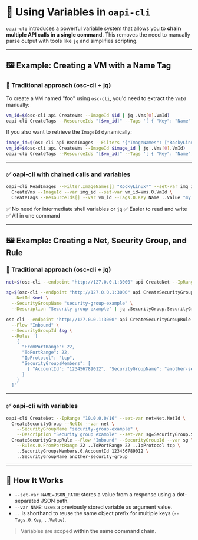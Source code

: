 # 🧩 Using Variables in `oapi-cli`

`oapi-cli` introduces a powerful variable system that allows you to **chain multiple API calls in a single command**. This removes the need to manually parse output with tools like `jq` and simplifies scripting.

---

## 🖼 Example: Creating a VM with a Name Tag

### 🧱 Traditional approach (osc-cli + jq)

To create a VM named "foo" using `osc-cli`, you'd need to extract the `VmId` manually:

```sh
vm_id=$(osc-cli api CreateVms --ImageId $id | jq .Vms[0].VmId)
oapi-cli CreateTags --ResourceIds "[$vm_id]" --Tags '[ { "Key": "Name", "Value": "foo" } ]'
```

If you also want to retrieve the `ImageId` dynamically:

```sh
image_id=$(osc-cli api ReadImages --Filters '{"ImageNames": ["RockyLinux*"]}' | jq .Images[0].ImageId)
vm_id=$(osc-cli api CreateVms --ImageId $image_id | jq .Vms[0].VmId)
oapi-cli CreateTags --ResourceIds "[$vm_id]" --Tags '[ { "Key": "Name", "Value": "foo" } ]'
```

---

### ✅ oapi-cli with chained calls and variables

```sh
oapi-cli ReadImages --Filter.ImageNames[] "RockyLinux*" --set-var img_id=Images.0.ImageId \
  CreateVms --ImageId --var img_id --set-var vm_id=Vms.0.VmId \
  CreateTags --ResourceIds[] --var vm_id --Tags.0.Key Name ..Value "my vm"
```

✅ No need for intermediate shell variables or `jq`
✅ Easier to read and write
✅ All in one command

---

## 🖼 Example: Creating a Net, Security Group, and Rule

### 🧱 Traditional approach (osc-cli + jq)

```sh
net=$(osc-cli --endpoint "http://127.0.0.1:3000" api CreateNet --IpRange "10.0.0.0/16" | jq .Net.NetId)

sg=$(osc-cli --endpoint "http://127.0.0.1:3000" api CreateSecurityGroup \
  --NetId $net \
  --SecurityGroupName "security-group-example" \
  --Description "Security group example" | jq .SecurityGroup.SecurityGroupId)

osc-cli --endpoint "http://127.0.0.1:3000" api CreateSecurityGroupRule \
  --Flow "Inbound" \
  --SecurityGroupId $sg \
  --Rules '[
    {
      "FromPortRange": 22,
      "ToPortRange": 22,
      "IpProtocol": "tcp",
      "SecurityGroupsMembers": [
        { "AccountId": "123456789012", "SecurityGroupName": "another-security-group" }
      ]
    }
  ]'
```

---

### ✅ oapi-cli with variables

```sh
oapi-cli CreateNet --IpRange "10.0.0.0/16" --set-var net=Net.NetId \
  CreateSecurityGroup --NetId --var net \
    --SecurityGroupName "security-group-example" \
    --Description "Security group example" --set-var sg=SecurityGroup.SecurityGroupId \
  CreateSecurityGroupRule --Flow "Inbound" --SecurityGroupId --var sg \
    --Rules.0.FromPortRange 22 ..ToPortRange 22 ..IpProtocol tcp \
    ..SecurityGroupsMembers.0.AccountId 123456789012 \
    ..SecurityGroupName another-security-group
```

---

## 🧠 How It Works

* `--set-var NAME=JSON_PATH`: stores a value from a response using a dot-separated JSON path.
* `--var NAME`: uses a previously stored variable as argument value.
* `..` is shorthand to reuse the same object prefix for multiple keys (`--Tags.0.Key`, `..Value`).

> Variables are scoped **within the same command chain**.

